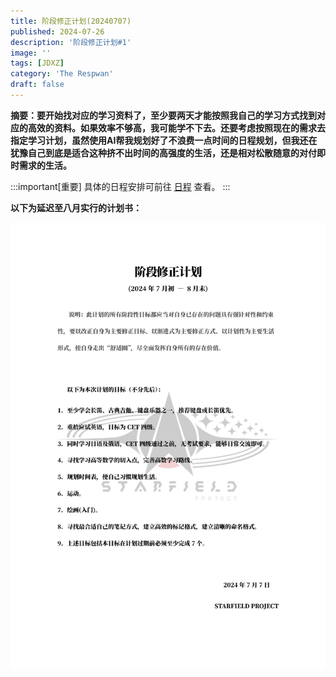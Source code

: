 ```yaml
---
title: 阶段修正计划(20240707)
published: 2024-07-26
description: '阶段修正计划#1'
image: ''
tags: [JDXZ]
category: 'The Respwan'
draft: false 
---
```

**摘要：要开始找对应的学习资料了，至少要两天才能按照我自己的学习方式找到对应的高效的资料。如果效率不够高，我可能学不下去。还要考虑按照现在的需求去指定学习计划，虽然使用AI帮我规划好了不浪费一点时间的日程规划，但我还在犹豫自己到底是适合这种挤不出时间的高强度的生活，还是相对松散随意的对付即时需求的生活。**

:::important[重要]
具体的日程安排可前往 [日程](http://blog.project-hoshizora.cn/calendar/) 查看。
:::

**以下为延迟至八月实行的计划书：**

<img src="https://github.com/HoshiriAki/hoshiriaki.github.io/blob/main/src/content/posts/JDXZ/JDXZ20240707.png?raw=true">